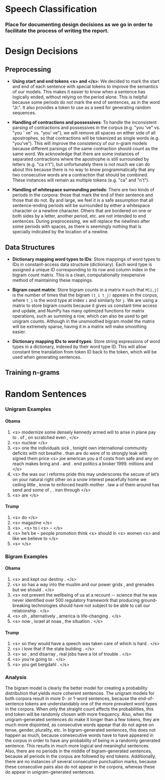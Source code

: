 # Speech Classification
### Place for documenting design decisions as we go in order to facilitate the process of writing the report.

# Design Decisions
## Preprocessing
* **Using start and end tokens <s\> and </s\>**: We decided to mark the start and end of each sentence with special tokens to improve the semantics of our models. This makes it easier to know when a sentence has logically ended, without relying on the period alone. This is helpful because some periods do not mark the end of sentences, as in the word "Jr.". It also provides a token to use as a seed for generating random sequences.

* **Handling of contractions and possessives**: To handle the inconsistent parsing of contractions and possessives in the corpus (e.g. "you 've" vs. "you ' ve" vs.
"you' ve"), we will remove all spaces on either side of all apostrophes, so that contractions will be tokenized as single words (e.g. 
"you've"). This will improve the consistency of our n-gram models because different parsings of the same contraction should count as the
same word. We acknowledge that there are some instances of separated contractions where the apostrophe is still surrounded by letters 
(e.g. "ca n't"), but unfortunately there is not much we can do about this because there is no way to know programmatically that any two 
consecutive words are a contraction that should be combined. These instances will remain as multiple tokens (e.g. "ca" and "n't").

* **Handling of whitespace surrounding periods**: There are two kinds of periods in the corpora: those that mark the end of their sentence and those that do not. By and large, we feel it is a safe assumption that all sentence-ending periods will be surrounded by either a whitespace character or a newline character. Others that are bordered on one or both sides by a letter, another period, etc. are not intended to end sentences. During preprocessing, we will replace the newlines after some periods with spaces, as there is seemingly nothing that is specially indicated by the location of a newline.


## Data Structures
* **Dictionary mapping word types to IDs**: Store mappings of word types to IDs in constant-access data structure (dictionary). Each word type is assigned a unique ID corresponding to its row and column index in the bigram count matrix. This is a clean, computationally inexpensive method of maintaining these mappings.

* **Bigram count matrix**: Store bigram counts in a matrix `M` such that `M[i,j]` is the number of times that the bigram `(t_i t_j)` appears in the corpus, where `t_i` is the word type at index `i` and similarly for `j`. We are using a matrix to store bigram counts because it gives us constant time access and update, and NumPy has many optimized functions for matrix operations, such as summing a row, which can also be used to get unigram counts. Although in the unsmoothed bigram model the matrix will be extremely sparse, having it in a matrix will make smoothing easier.

* **Dictionary mapping IDs to word types**: Store string expressions of word types in a dictionary, indexed by their word type ID. This will allow constant time translation from token ID back to the token, which will be used when generating sentences.

## Training n-grams

# Random Sentences
### Unigram Examples
#### Obama
1. <s\> modernize some densely kennedy armed will to arise in plane pay to . of , on scratched even , </s\>
2. <s\> nuclear </s\>
3. <s\> one the individuals sick , tonight own international community deficits with not breathe . than are do were of to strongly leak with signed them price <s\> joe american you a if costs from safe and any on reach makes bring and . and . end politics a broker 1999. millions and </s\>
4. <s\> the was our i reforms pride this may underscores the secure of let’s on your natural right other on a snow interest peacefully home we ceiling little , know to enforced health mother . law a of them around has send and some of , . iran through </s\>
5. <s\> are </s\>

#### Trump
1. <s\> do </s\>
2. <s\> magazine </s\>
3. <s\> , <s\> to i <s\> – </s\>
4. <s\> he’s be – people promotion think <s\> should in <s\> women <s\> and like we believe to </s\>
5. <s\> </s\>

### Bigram Examples
#### Obama
1. <s\> and kept our destiny . </s\>
2. <s\> so has a way into the muslim and our power grids , and grenades but we should . </s\>
3. <s\> not prevent the wellbeing of us at a recount -- science that he was never identified over 500 regulatory framework that producing ground-breaking technologies should have not subject to be able to call our relationship . </s\>
4. <s\> oh , alternatively , america is life-changing . </s\>
5. <s\> now , israel at noaa , the situation . </s\>

#### Trump
1. <s\> so they would have a speech was taken care of which is hard . </s\>
2. <s\> i love that if the state building . </s\>
3. <s\> so , and disarray , real jobs have a lot of trouble . </s\>
4. <s\> you’re going to . </s\>
5. <s\> you get bergdahl . </s\>

### Analysis
The bigram model is clearly the better model for creating a probability distribution that yields more coherent sentences. The unigram models for both corpora result in more 0- or 1-word sentences, because the end-of-sentence tokens are understandably one of the more prevalent word types in the corpora. When only the straight count affects the probabilities, this end token will be randomly chosen with more frequency. Also, when the unigram-generated sentences do make it longer than a few tokens, they are much more disjointed, as consecutive words appear that do not agree on tense, gender, plurality, etc. In bigram-generated sentences, this does not happen as much, because conesecutive words have to have appeared in the corpus in order to have any probability of being in a randomly generated sentence. This results in much more logical and meaningful sentences. Also, there are no periods in the middle of bigram-generated sentences, because all periods in the corpus are followed by end tokens. Additionally, there are no instances of several consecutive punctuation marks, because these consecutive pairs also do not appear in the corpora, whereas these do appear in unigram-generated sentences.
